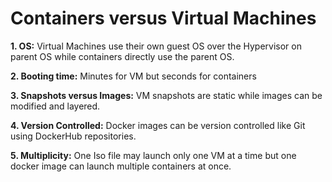 # Containers versus Virtual Machines

**1. OS:** Virtual Machines use their own guest OS over the Hypervisor on parent OS while containers directly use the parent OS.

**2. Booting time:** Minutes for VM but seconds for containers

**3. Snapshots versus Images:** VM snapshots are static while images can be modified and layered.

**4. Version Controlled:** Docker images can be version controlled like Git using DockerHub repositories.

**5. Multiplicity:** One Iso file may launch only one VM at a time but one docker image can launch multiple containers at once.
